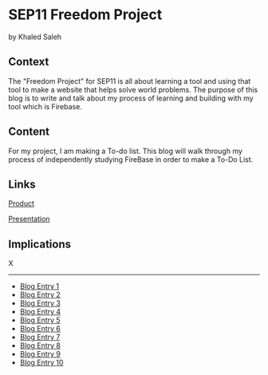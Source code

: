 # SEP11 Freedom Project
by Khaled Saleh

## Context
The "Freedom Project" for SEP11 is all about learning a tool and using that tool to make a website that helps solve world problems. The purpose of this blog is to write and talk about my process of learning and building with my tool which is Firebase.

## Content
For my project, I am making a To-do list. This blog will walk through my process of independently studying FireBase in order to make a To-Do List.

## Links

[Product](https://khaleds5769.github.io/sep11-freedom-project/index.html)

[Presentation](https://docs.google.com/presentation/d/1EEmsZDWmTdPMGnB0nbtny9IUYJvLb6KcuolGJU8Hd7M/edit#slide=id.g12aa4c54b00_0_7)

## Implications
X

---

* [Blog Entry 1](entries/entry01.md)
* [Blog Entry 2](entries/entry02.md)
* [Blog Entry 3](entries/entry03.md)
* [Blog Entry 4](entries/entry04.md)
* [Blog Entry 5](entries/entry05.md)
* [Blog Entry 6](entries/entry06.md)
* [Blog Entry 7](entries/entry07.md)
* [Blog Entry 8](entries/entry08.md)
* [Blog Entry 9](entries/entry09.md)
* [Blog Entry 10](entries/entry10.md)
